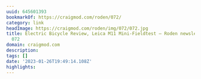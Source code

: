 ```yaml
---
uuid: 645601393
bookmarkOf: https://craigmod.com/roden/072/
category: link
headImage: https://craigmod.com/roden/img/072/072.jpg
title: Electric Bicycle Review, Leica M11 Mini-Fieldtest — Roden newsletter issue
  072
domain: craigmod.com
description:
tags: []
date: '2023-01-26T19:49:14.108Z'
highlights:
---
```




